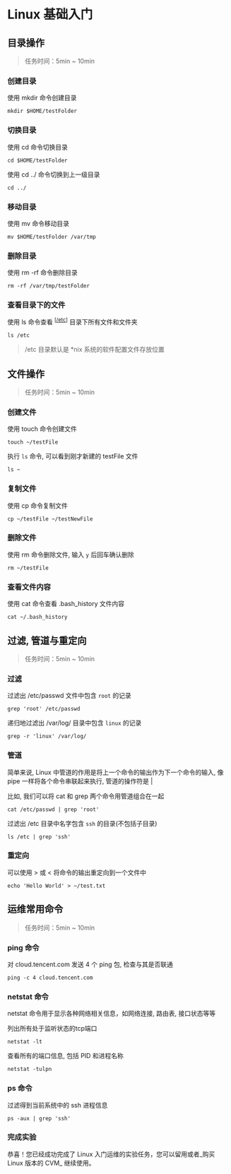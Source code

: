 <div class="lab-edi-doc">

# Linux 基础入门

## 目录操作

> 任务时间：5min ~ 10min

### 创建目录

使用 mkdir 命令创建目录

```
mkdir $HOME/testFolder

```

### 切换目录

使用 cd 命令切换目录

```
cd $HOME/testFolder

```

使用 cd ../ 命令切换到上一级目录

```
cd ../

```

### 移动目录

使用 mv 命令移动目录

```
mv $HOME/testFolder /var/tmp

```

### 删除目录

使用 rm -rf 命令删除目录

```
rm -rf /var/tmp/testFolder

```

### 查看目录下的文件

使用 ls 命令查看 <sup>[[/etc](#stage-1-step-5-etc)]</sup> 目录下所有文件和文件夹

```
ls /etc

```

<a id="stage-1-step-5-etc"></a>

> /etc 目录默认是 *nix 系统的软件配置文件存放位置

## 文件操作

> 任务时间：5min ~ 10min

### 创建文件

使用 touch 命令创建文件

```
touch ~/testFile

```

执行 `ls` 命令, 可以看到刚才新建的 testFile 文件

```
ls ~

```

### 复制文件

使用 cp 命令复制文件

```
cp ~/testFile ~/testNewFile

```

### 删除文件

使用 rm 命令删除文件, 输入 `y` 后回车确认删除

```
rm ~/testFile

```

### 查看文件内容

使用 cat 命令查看 .bash_history 文件内容

```
cat ~/.bash_history

```

## 过滤, 管道与重定向

> 任务时间：5min ~ 10min

### 过滤

过滤出 /etc/passwd 文件中包含 `root` 的记录

```
grep 'root' /etc/passwd

```

递归地过滤出 /var/log/ 目录中包含 `linux` 的记录

```
grep -r 'linux' /var/log/

```

### 管道

简单来说, Linux 中管道的作用是将上一个命令的输出作为下一个命令的输入, 像 pipe 一样将各个命令串联起来执行, 管道的操作符是 |

比如, 我们可以将 cat 和 grep 两个命令用管道组合在一起

```
cat /etc/passwd | grep 'root'

```

过滤出 /etc 目录中名字包含 `ssh` 的目录(不包括子目录)

```
ls /etc | grep 'ssh'

```

### 重定向

可以使用 > 或 < 将命令的输出重定向到一个文件中

```
echo 'Hello World' > ~/test.txt

```

## 运维常用命令

> 任务时间：5min ~ 10min

### ping 命令

对 cloud.tencent.com 发送 4 个 ping 包, 检查与其是否联通

```
ping -c 4 cloud.tencent.com

```

### netstat 命令

netstat 命令用于显示各种网络相关信息，如网络连接, 路由表, 接口状态等等

列出所有处于监听状态的tcp端口

```
netstat -lt

```

查看所有的端口信息, 包括 PID 和进程名称

```
netstat -tulpn

```

### ps 命令

过滤得到当前系统中的 ssh 进程信息

```
ps -aux | grep 'ssh'

```

### 完成实验

恭喜！您已经成功完成了 Linux 入门运维的实验任务，您可以留用或者_购买 Linux 版本的 CVM_ 继续使用。

</div>